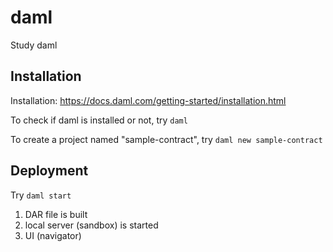 # daml
Study daml

## Installation

Installation: https://docs.daml.com/getting-started/installation.html

To check if daml is installed or not, try `daml`

To create a project named "sample-contract", try `daml new sample-contract`

## Deployment

Try `daml start`

1. DAR file is built
2. local server (sandbox) is started
3. UI (navigator)
